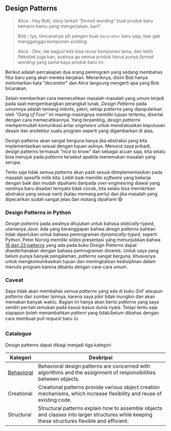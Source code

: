 ## Design Patterns

> Alice : Hey Bob, *story* terkait *"format wording"* buat produk baru kemarin kamu yang mengerjakan, kan? 
>
> Bob : Iya, rencananya sih pengen buat `decorator` baru saja, biar gak mengganggu komponen *existing*. 
> 
> Alice : Oke, ide bagus! kita bisa *reuse* komponen lama, dan lebih fleksibel juga kan, soalnya ga semua produk harus punya *format wording* yang sama kaya produk baru ini. 

Berikut adalah percakapan dua orang pemrogram yang sedang membahas fitur baru yang akan mereka kerjakan. Menariknya, disini 
Bob hanya melontarkan kata "*decorator*" dan Alice langsung mengerti apa yang Bob bicarakan. 
 
Selain memberikan cara memecahkan masalah-masalah yang umum terjadi pada saat mengembangkan perangkat lunak, 
*Design Patterns* pada umumnya adalah tentang *intents*, yakni, setiap *patterns* yang dipopulerkan 
oleh *"Gang of Four"* ini masing-masingnya memiliki tujuan tertentu, 
disertai dengan cara memecahkannya. Yang terpenting, *design patterns* mempermudah 
komunikasi antar *engineers* untuk mendiskusikan keputusan desain dan arsitektur suatu program seperti yang digambarkan di atas.


Design patterns akan sangat berguna hanya jika abstraksi yang kita implementasikan sesuai dengan tujuan aslinya. 
Menurut saya pribadi, design patterns termasuk *"nice to know"* dan sebagai acuan saja, kita selalu bisa merujuk pada *patterns* tersebut apabila 
menemukan masalah yang serupa. 

Tentu saja tidak semua *patterns* akan pasti sesuai diimplementasikan pada masalah spesifik milik kita. 
Lebih baik memiliki *software* yang bekerja dengan baik
dan mudah dipahami daripada *over-engineering* diawal yang nantinya baru disadari ternyata tidak cocok,
kita selalu bisa memikirkan abstraksi yang sesuai nanti (kalau memang perlu) dan jika masalah yang dipecahkan sudah sangat jelas dan matang dipahami :smile:

### Design Patterns in Python
*Design patterns* pada awalnya ditujukan untuk bahasa *statically-typed*, utamanya *Java*. Ada yang beranggapan 
bahwa *design patterns* bahkan tidak diperlukan untuk bahasa pemrograman *dynamically-typed*, seperti Python. Peter Norvig memiliki 
*slides* presentasi yang menunjukkan bahwa [16 dari 23 patterns](https://norvig.com/design-patterns/design-patterns.pdf) 
yang ada pada buku *Design Patterns* dapat disederhanakan dengan 
bahasa pemrograman dinamis. Untuk saya yang belum punya banyak pengalaman, *patterns* sangat berguna, khususnya untuk 
mengkomunikasikan tujuan dan meningkatkan kedisiplinan dalam menulis program karena dibantu dengan cara-cara umum.


### Caveat
Saya tidak akan membahas semua *patterns* yang ada di buku *GoF* ataupun *patterns* dari sumber lainnya, 
karena saya pikir tidak mungkin dan akan memakan banyak waktu.
Bagian ini hanya akan berisi *patterns* yang saya sendiri pernah temukan pada kasus-kasus dunia nyata. 
Tetapi tentu saja siapapun boleh menambahkan *pattern* yang tidak/belum dibahas dengan cara membuat *pull request* baru :thumbsup: 

### Catalogue
Design patterns dapat dibagi menjadi tiga kategori

| Kategori      | Deskripsi |
| ----------- | ----------- |
| [Behavioral](behavioral/)      | Behavioral design patterns are concerned with algorithms and the assignment of responsibilities between objects.       |
| Creational   | Creational patterns provide various object creation mechanisms, which increase flexibility and reuse of existing code.        |
| Structural   | Structural patterns explain how to assemble objects and classes into larger structures while keeping these structures flexible and efficient.        |